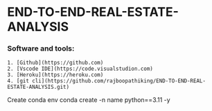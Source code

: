 # END-TO-END-REAL-ESTATE-ANALYSIS

### Software and tools:

    1. [Github](https://github.com)
    2. [Vscode IDE](https://code.visualstudion.com)
    3. [Heroku](https://heroku.com)
    4. [git cli](https://github.com/rajboopathiking/END-TO-END-REAL-ESTATE-ANALYSIS.git)

Create conda env
    conda create -n name python==3.11 -y
